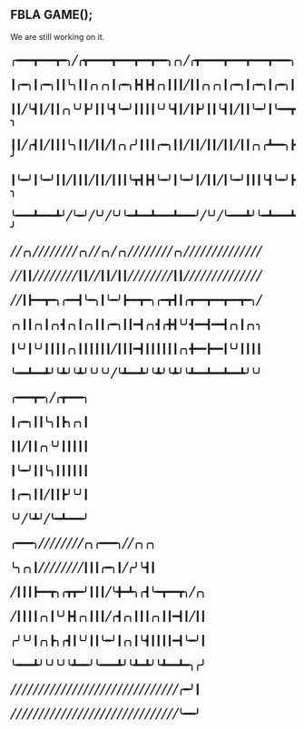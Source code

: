 ## FBLA GAME();

We are still working on it.

### ╭━━━┳━━━┳━╮╱╭┳━━━━┳━━━┳━━┳━━╮╭╮╱╭┳━━━━┳━━━┳━━━┳━━━╮
### ┃╭━╮┃╭━╮┃┃╰╮┃┃╭╮╭╮┃╭━╮┣┫┣┫╭╮┃┃┃╱┃┃╭╮╭╮┃╭━╮┃╭━╮┃╭━╮┃
### ┃┃╱╰┫┃╱┃┃╭╮╰╯┣╯┃┃╰┫╰━╯┃┃┃┃╰╯╰┫┃╱┃┣╯┃┃╰┫┃╱┃┃╰━╯┃╰━━┳╮
### ┃┃╱╭┫┃╱┃┃┃╰╮┃┃╱┃┃╱┃╭╮╭╯┃┃┃╭━╮┃┃╱┃┃╱┃┃╱┃┃╱┃┃╭╮╭┻━━╮┣╯
### ┃╰━╯┃╰━╯┃┃╱┃┃┃╱┃┃╱┃┃┃╰┳┫┣┫╰━╯┃╰━╯┃╱┃┃╱┃╰━╯┃┃┃╰┫╰━╯┣╮
### ╰━━━┻━━━┻╯╱╰━╯╱╰╯╱╰╯╰━┻━━┻━━━┻━━━╯╱╰╯╱╰━━━┻╯╰━┻━━━┻╯


### ╱╱╭╮╱╱╱╱╱╱╱╱╭╮╱╱╭╮╱╭╮╱╱╱╱╱╱╱╱╭╮╱╱╱╱╱╱╱╱╱╱╱╱╱╱
### ╱╱┃┃╱╱╱╱╱╱╱╱┃┃╱╱┃┃╱┃┃╱╱╱╱╱╱╱╱┃┃╱╱╱╱╱╱╱╱╱╱╱╱╱╱
### ╱╱┃┣━━┳━╮╭━━┫╰━╮┃╰━╯┣━━┳━╮╭━┳┫┃╭┳━━┳━━┳━━┳━╮╱
### ╭╮┃┃╭╮┃╭╮┫╭╮┃╭╮┃┃╭━╮┃┃━┫╭╮┫╭╋┫╰╯┫━━┫━━┫╭╮┃╭╮╮
### ┃╰╯┃╰╯┃┃┃┃╭╮┃┃┃┃┃┃╱┃┃┃━┫┃┃┃┃┃┃╭╮╋━━┣━━┃╰╯┃┃┃┃
### ╰━━┻━━┻╯╰┻╯╰┻╯╰╯╰╯╱╰┻━━┻╯╰┻╯╰┻╯╰┻━━┻━━┻━━┻╯╰╯

### ╭━━━┳━╮╱╭┳━━━╮
### ┃╭━╮┃┃╰╮┃┣╮╭╮┃
### ┃┃╱┃┃╭╮╰╯┃┃┃┃┃
### ┃╰━╯┃┃╰╮┃┃┃┃┃┃
### ┃╭━╮┃┃╱┃┃┣╯╰╯┃
### ╰╯╱╰┻╯╱╰━┻━━━╯

### ╭━━━╮╱╱╱╱╱╱╱╱╭╮╭━━━╮╱╱╭╮╭╮
### ╰╮╭╮┃╱╱╱╱╱╱╱╱┃┃┃╭━╮┃╱╭╯╰┫┃
### ╱┃┃┃┣━━┳╮╭┳┳━╯┃┃┃╱╰╋━┻╮╭┫╰━┳━━┳╮╱╭╮
### ╱┃┃┃┃╭╮┃╰╯┣┫╭╮┃┃┃╱╭┫╭╮┃┃┃╭╮┃┃━┫┃╱┃┃
### ╭╯╰╯┃╭╮┣╮╭┫┃╰╯┃┃╰━╯┃╭╮┃╰┫┃┃┃┃━┫╰━╯┃
### ╰━━━┻╯╰╯╰╯╰┻━━╯╰━━━┻╯╰┻━┻╯╰┻━━┻━╮╭╯
### ╱╱╱╱╱╱╱╱╱╱╱╱╱╱╱╱╱╱╱╱╱╱╱╱╱╱╱╱╱╱╭━╯┃
### ╱╱╱╱╱╱╱╱╱╱╱╱╱╱╱╱╱╱╱╱╱╱╱╱╱╱╱╱╱╱╰━━╯


